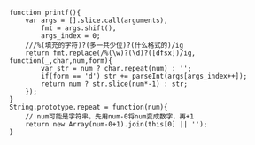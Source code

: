     function printf(){
        var args = [].slice.call(arguments),
            fmt = args.shift(),
            args_index = 0;
        ///%(填充的字符)?(多一共少位)?(什么格式的)/ig
        return fmt.replace(/%(\w)?(\d)?([dfsx])/ig, function(_,char,num,form){
            var str = num ? char.repeat(num) : '';
            if(form == 'd') str += parseInt(args[args_index++]);
            return num ? str.slice(num*-1) : str;
        });
    }
    String.prototype.repeat = function(num){
        // num可能是字符串，先用num-0将num变成数字，再+1
        return new Array(num-0+1).join(this[0] || '');
    }
